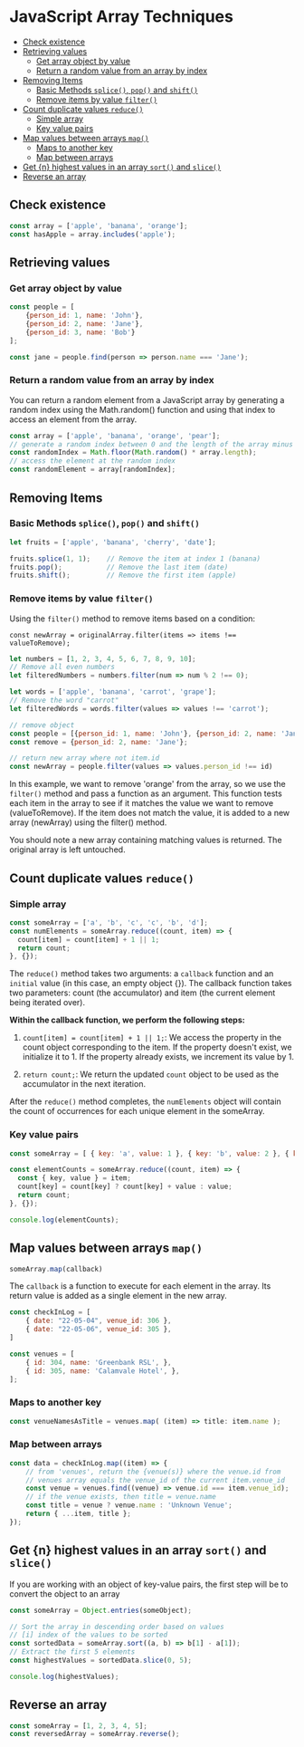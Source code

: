# JavaScript Array Techniques

<!-- TOC -->

- [Check existence](#check-existence)
- [Retrieving values](#retrieving-values)
    - [Get array object by value](#get-array-object-by-value)
    - [Return a random value from an array by index](#return-a-random-value-from-an-array-by-index)
- [Removing Items](#removing-items)
    - [Basic Methods `splice()`, `pop()` and `shift()`](#basic-methods-splice-pop-and-shift)
    - [Remove items by value `filter()`](#remove-items-by-value-filter)
- [Count duplicate values `reduce()`](#count-duplicate-values-reduce)
    - [Simple array](#simple-array)
    - [Key value pairs](#key-value-pairs)
- [Map values between arrays `map()`](#map-values-between-arrays-map)
    - [Maps to another key](#maps-to-another-key)
    - [Map between arrays](#map-between-arrays)
- [Get {n} highest values in an array `sort()` and `slice()`](#get-n-highest-values-in-an-array-sort-and-slice)
- [Reverse an array](#reverse-an-array)

<!-- /TOC -->


<a id="markdown-check-existence" name="check-existence"></a>

## Check existence

```js
const array = ['apple', 'banana', 'orange'];
const hasApple = array.includes('apple');
```




<a id="markdown-retrieving-values" name="retrieving-values"></a>

## Retrieving values

<a id="markdown-get-array-object-by-value" name="get-array-object-by-value"></a>

### Get array object by value

```js
const people = [
    {person_id: 1, name: 'John'},
    {person_id: 2, name: 'Jane'},
    {person_id: 3, name: 'Bob'}
];

const jane = people.find(person => person.name === 'Jane');
```


<a id="markdown-return-a-random-value-from-an-array-by-index" name="return-a-random-value-from-an-array-by-index"></a>

### Return a random value from an array by index

You can return a random element from a JavaScript array by generating a random index using the
Math.random() function and using that index to access an element from the array.

```js
const array = ['apple', 'banana', 'orange', 'pear'];
// generate a random index between 0 and the length of the array minus 1
const randomIndex = Math.floor(Math.random() * array.length);
// access the element at the random index
const randomElement = array[randomIndex];
```

<a id="markdown-removing-items" name="removing-items"></a>

## Removing Items

<a id="markdown-basic-methods-splice-pop-and-shift" name="basic-methods-splice-pop-and-shift"></a>

### Basic Methods `splice()`, `pop()` and `shift()`

```js
let fruits = ['apple', 'banana', 'cherry', 'date'];

fruits.splice(1, 1);    // Remove the item at index 1 (banana)
fruits.pop();           // Remove the last item (date)
fruits.shift();         // Remove the first item (apple)
```

<a id="markdown-remove-items-by-value-filter" name="remove-items-by-value-filter"></a>

### Remove items by value `filter()`

Using the `filter()` method to remove items based on a condition:

`const newArray = originalArray.filter(items => items !== valueToRemove);`

```js
let numbers = [1, 2, 3, 4, 5, 6, 7, 8, 9, 10];
// Remove all even numbers
let filteredNumbers = numbers.filter(num => num % 2 !== 0);

let words = ['apple', 'banana', 'carrot', 'grape'];
// Remove the word "carrot"
let filteredWords = words.filter(values => values !== 'carrot');
```

```js
// remove object
const people = [{person_id: 1, name: 'John'}, {person_id: 2, name: 'Jane'}, {person_id: 3, name: 'Bob'}];
const remove = {person_id: 2, name: 'Jane'};

// return new array where not item.id
const newArray = people.filter(values => values.person_id !== id)
```

In this example, we want to remove 'orange' from the array, so we use the `filter()` method and
pass a function as an argument. This function tests each item in the array to see if it matches
the value we want to remove (valueToRemove). If the item does not match the value, it is added to
a new array (newArray) using the filter() method.

You should note a new array containing matching values is returned. The original array is left
untouched.


<a id="markdown-count-duplicate-values-reduce" name="count-duplicate-values-reduce"></a>

## Count duplicate values `reduce()`

<a id="markdown-simple-array" name="simple-array"></a>

### Simple array

```js
const someArray = ['a', 'b', 'c', 'c', 'b', 'd'];
const numElements = someArray.reduce((count, item) => {
  count[item] = count[item] + 1 || 1;
  return count;
}, {});
```

The `reduce()` method takes two arguments: a `callback` function and an `initial` value (in this
case, an empty object {}). The callback function takes two parameters: count (the accumulator) and
item (the current element being iterated over).

**Within the callback function, we perform the following steps:**

1. `count[item] = count[item] + 1 || 1;`: We access the property in the count object corresponding to
the item. If the property doesn't exist, we initialize it to 1. If the property already exists, we
increment its value by 1.

2. `return count;`: We return the updated `count` object to be used as the accumulator in the next iteration.

After the `reduce()` method completes, the `numElements` object will contain the count of
occurrences for each unique element in the someArray.

<a id="markdown-key-value-pairs" name="key-value-pairs"></a>

### Key value pairs

```js
const someArray = [ { key: 'a', value: 1 }, { key: 'b', value: 2 }, { key: 'c', value: 3 }, { key: 'c', value: 4 }, { key: 'b', value: 5 }, { key: 'd', value: 6 }, ];

const elementCounts = someArray.reduce((count, item) => {
  const { key, value } = item;
  count[key] = count[key] ? count[key] + value : value;
  return count;
}, {});

console.log(elementCounts);
```

<a id="markdown-map-values-between-arrays-map" name="map-values-between-arrays-map"></a>

## Map values between arrays `map()`

```js
someArray.map(callback)
```

The `callback` is a function to execute for each element in the array. Its return value is added
as a single element in the new array.


```js
const checkInLog = [
    { date: "22-05-04", venue_id: 306 },
    { date: "22-05-06", venue_id: 305 },
]

const venues = [
    { id: 304, name: 'Greenbank RSL', },
    { id: 305, name: 'Calamvale Hotel', },
];
```

<a id="markdown-maps-to-another-key" name="maps-to-another-key"></a>

### Maps to another key

```js
const venueNamesAsTitle = venues.map( (item) => title: item.name );
```

<a id="markdown-map-between-arrays" name="map-between-arrays"></a>

### Map between arrays

```js
const data = checkInLog.map((item) => {
    // from 'venues', return the {venue(s)} where the venue.id from
    // venues array equals the venue_id of the current item.venue_id
    const venue = venues.find((venue) => venue.id === item.venue_id);
    // if the venue exists, then title = venue.name
    const title = venue ? venue.name : 'Unknown Venue';
    return { ...item, title };
});
```

<a id="markdown-get-n-highest-values-in-an-array-sort-and-slice" name="get-n-highest-values-in-an-array-sort-and-slice"></a>

## Get {n} highest values in an array `sort()` and `slice()`

If you are working with an object of key-value pairs, the first step will be to convert the object to an array

```js
const someArray = Object.entries(someObject);
```

```js
// Sort the array in descending order based on values
// [i] index of the values to be sorted
const sortedData = someArray.sort((a, b) => b[1] - a[1]);
// Extract the first 5 elements
const highestValues = sortedData.slice(0, 5);

console.log(highestValues);
```

<a id="markdown-reverse-an-array" name="reverse-an-array"></a>

## Reverse an array

```js
const someArray = [1, 2, 3, 4, 5];
const reversedArray = someArray.reverse();
```

